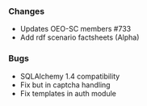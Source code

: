 <!--
SPDX-FileCopyrightText: 2025 Christian Winger <https://github.com/wingechr>
SPDX-FileCopyrightText: 2025 Martin Glauer <https://github.com/MGlauer> © Otto-von-Guericke-Universität Magdeburg

SPDX-License-Identifier: CC0-1.0
-->

### Changes

- Updates OEO-SC members #733
- Add rdf scenario factsheets (Alpha)

### Bugs

- SQLAlchemy 1.4 compatibility
- Fix but in captcha handling
- Fix templates in auth module
